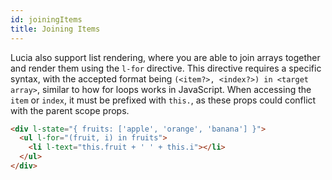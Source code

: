 ```yaml
---
id: joiningItems
title: Joining Items
---
```


Lucia also support list rendering, where you are able to join arrays together and render them using the `l-for` directive. This directive requires a specific syntax, with the accepted format being `(<item?>, <index?>) in <target array>`, similar to how for loops works in JavaScript. When accessing the `item` or `index`, it must be prefixed with `this.`, as these props could conflict with the parent scope props.

```html
<div l-state="{ fruits: ['apple', 'orange', 'banana'] }">
  <ul l-for="(fruit, i) in fruits">
    <li l-text="this.fruit + ' ' + this.i"></li>
  </ul>
</div>
```
